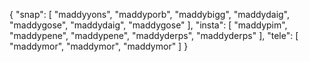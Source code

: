 {
  "snap": [
    "maddyyons",
    "maddyporb",
    "maddybigg",
    "maddydaig",
    "maddygose",
    "maddydaig",
    "maddygose"
  ],
  "insta": [
    "maddypim",
    "maddypene",
    "maddypene",
    "maddyderps",
    "maddyderps"
  ],
  "tele": [
    "maddymor",
    "maddymor",
    "maddymor"
  ]
}
